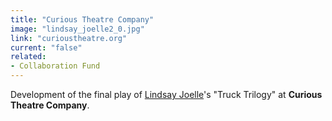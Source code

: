 ```yaml
---
title: "Curious Theatre Company"
image: "lindsay_joelle2_0.jpg"
link: "curioustheatre.org"
current: "false"
related:
- Collaboration Fund
---
```


Development of the final play of [Lindsay Joelle](https://newplayexchange.org/users/881/lindsay-joelle)'s "Truck Trilogy" at **Curious Theatre Company**.

